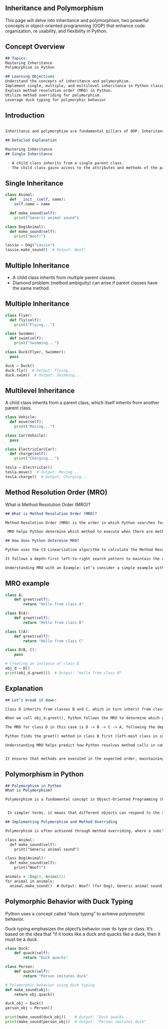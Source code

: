 ## Inheritance and Polymorphism 

This page will delve into inheritance and polymorphism, two powerful concepts in object-oriented programming (OOP) that enhance code organization, re usability, and flexibility in Python.

## Concept Overview

```md
## Topics:
Mastering Inheritance
Polymorphism in Python

## Learning Objectives
Understand the concepts of inheritance and polymorphism.
Implement single, multiple, and multilevel inheritance in Python classes.
Explain method resolution order (MRO) in Python.
Utilize method overriding for polymorphism.
Leverage duck typing for polymorphic behavior
```

## Introduction
```md

Inheritance and polymorphism are fundamental pillars of OOP. Inheritance allows us to create new classes (child classes) that inherit properties and behaviors from existing classes (parent classes). Polymorphism enables objects of different classes to respond to the same method call in different ways.

```
```md
## Detailed Explanation

Mastering Inheritance
## Single Inheritance

 - A child class inherits from a single parent class.
 - The child class gains access to the attributes and methods of the parent class.

```

## Single Inheritance 
```python
class Animal:
  def __init__(self, name):
    self.name = name

  def make_sound(self):
    print("Generic animal sound")

class Dog(Animal):
  def make_sound(self):
    print("Woof!")

lassie = Dog("Lassie")
lassie.make_sound()  # Output: Woof!
```
## Multiple Inheritance 
- A child class inherits from multiple parent classes.
- Diamond problem (method ambiguity) can arise if parent classes have the same method.

## Multiple Inheritance
```python
class Flyer:
  def fly(self):
    print("Flying...")

class Swimmer:
  def swim(self):
    print("Swimming...")

class Duck(Flyer, Swimmer):
  pass

duck = Duck()
duck.fly()  # Output: Flying...
duck.swim()  # Output: Swimming...

```

## Multilevel Inheritance

A child class inherits from a parent class, which itself inherits from another parent class.
```python
class Vehicle:
  def move(self):
    print("Moving...")

class Car(Vehicle):
  pass

class ElectricCar(Car):
  def charge(self):
    print("Charging...")

tesla = ElectricCar()
tesla.move()  # Output: Moving...
tesla.charge()  # Output: Charging...

```
## Method Resolution Order (MRO)

What is Method Resolution Order (MRO)?

```md
## What is Method Resolution Order (MRO)?

Method Resolution Order (MRO) is the order in which Python searches for methods in classes during method calls, especially in cases of multiple inheritance (when a class inherits from more than one parent class).

 MRO helps Python determine which method to execute when there are method name conflicts or ambiguity due to inheritance.

## How does Python determine MRO?

Python uses the C3 Linearization algorithm to calculate the Method Resolution Order. 

It follows a depth-first left-to-right search pattern to maintain the order of inheritance and resolve method conflicts effectively.

Understanding MRO with an Example: Let’s consider a simple example with multiple inheritance to understand MRO better:

```

## MRO example 

```python
class A:
    def greet(self):
        return "Hello from class A"

class B(A):
    def greet(self):
        return "Hello from class B"

class C(A):
    def greet(self):
        return "Hello from class C"

class D(B, C):
    pass

# Creating an instance of class D
obj_d = D()
print(obj_d.greet())  # Output: "Hello from class B"
```
## Explanation

```md
## Let’s break it down:

Class D inherits from classes B and C, which in turn inherit from class A.

When we call obj_d.greet(), Python follows the MRO to determine which greet() method to execute.

The MRO for class D in this case is D -> B -> C -> A, following the depth-first left-to-right search.

Python finds the greet() method in class B first (left-most class in inheritance), so it executes the greet() method from class B.

Understanding MRO helps predict how Python resolves method calls in complex inheritance hierarchies.


It ensures that methods are executed in the expected order, maintaining the integrity of your program’s logic even with multiple levels of inheritance.
```
## Polymorphism in Python
```md
## Polymorphism in Python
What is Polymorphism?

Polymorphism is a fundamental concept in Object-Oriented Programming (OOP) that allows objects to take on different forms or behaviors based on their specific class or context.


 In simpler terms, it means that different objects can respond to the same method or function call in different ways. In this case, a child class redefines a method inherited from a parent class with its own implementation.

## Implementing Polymorphism and Method Overriding

Polymorphism is often achieved through method overriding, where a subclass provides a specific implementation of a method that it inherits from its superclass.

class Animal:
  def make_sound(self):
    print("Generic animal sound")

class Dog(Animal):
  def make_sound(self):
    print("Woof!")

animals = [Dog(), Animal()]
for animal in animals:
  animal.make_sound()  # Output: Woof! (for Dog), Generic animal sound (for Animal)
```
## Polymorphic Behavior with Duck Typing

Python uses a concept called “duck typing” to achieve polymorphic behavior. 

Duck typing emphasizes the object’s behavior over its type or class. It’s based on the idea that “if it looks like a duck and quacks like a duck, then it must be a duck.

```python
class Duck:
    def quack(self):
        return "Duck quacks"

class Person:
    def quack(self):
        return "Person imitates duck"

# Polymorphic behavior using duck typing
def make_sound(obj):
    return obj.quack()

duck_obj = Duck()
person_obj = Person()

print(make_sound(duck_obj))    # Output: "Duck quacks
print(make_sound(person_obj))  # Output: "Person imitates duck"

```
